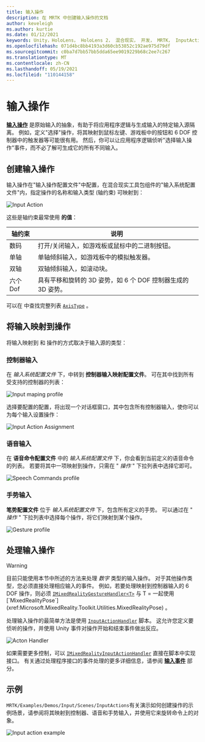 ```yaml
---
title: 输入操作
description: 在 MRTK 中创建输入操作的文档
author: keveleigh
ms.author: kurtie
ms.date: 01/12/2021
keywords: Unity，HoloLens， HoloLens 2， 混合现实， 开发， MRTK， InputActions，
ms.openlocfilehash: 071d4bc8bb4193a3d60cb53852c192ae975d79df
ms.sourcegitcommit: c0ba7d7bb57bb5dda65ee9019229b68c2ee7c267
ms.translationtype: MT
ms.contentlocale: zh-CN
ms.lasthandoff: 05/19/2021
ms.locfileid: "110144158"
---
```

# <a name="input-actions"></a>输入操作

[**输入操作**](input-actions.md) 是原始输入的抽象，有助于将应用程序逻辑与生成输入的特定输入源隔离。 例如，定义"选择"操作，将其映射到鼠标左键、游戏板中的按钮和 6 DOF 控制器中的触发器等可能很有用。 然后，你可以让应用程序逻辑侦听"选择输入操作"事件，而不必了解可生成它的所有不同输入。

## <a name="creating-an-input-action"></a>创建输入操作

输入操作在"输入操作配置文件"中配置，在混合现实工具包组件的"输入系统配置文件"内，指定操作的名称和输入类型 (轴约束) 可映射到： 

<img src="../images/input/InputActions.png" alt="Input Action" style="max-width:100%;">

这些是轴约束最常使用 **的值**：

轴约束 | 说明
--- | ---
数码 | 打开/关闭输入，如游戏板或鼠标中的二进制按钮。
单轴 | 单轴倾斜输入，如游戏板中的模拟触发器。
双轴 | 双轴倾斜输入，如滚动块。
六个 Dof | 具有平移和旋转的 3D 姿势，如 6 个 DOF 控制器生成的 3D 姿势。

可以在 中查找完整列表 [`AxisType`](xref:Microsoft.MixedReality.Toolkit.Utilities.AxisType) 。

## <a name="mapping-input-to-actions"></a>将输入映射到操作

将输入映射到 和 操作的方式取决于输入源的类型：

### <a name="controller-input"></a>控制器输入

在 *输入系统配置文件* 下，中转到 **控制器输入映射配置文件**。 可在其中找到所有受支持的控制器的列表：

<img src="../images/input/ControllerInputMappingProfile.PNG" alt="Input maping profile" style="max-width:100%;">

选择要配置的配置，将出现一个对话框窗口，其中包含所有控制器输入，使你可以为每个输入设置操作：

<img src="../images/input/InputActionAssignment.PNG" alt="Input Action Assignment" style="max-width:100%;">

### <a name="speech-input"></a>语音输入

在 **语音命令配置文件** 中的 *输入系统配置文件* 下，你会看到当前定义的语音命令的列表。 若要将其中一项映射到操作，只需在 " *操作* " 下拉列表中选择它即可。

<img src="../images/input/SpeechCommandsProfile.png" alt="Speech Commands profile" style="max-width:100%;">

### <a name="gesture-input"></a>手势输入

**笔势配置文件** 位于 *输入系统配置文件* 下，包含所有定义的手势。 可以通过在 " *操作* " 下拉列表中选择每个操作，将它们映射到某个操作。

<img src="../images/input/GestureProfile.png" alt="Gesture profile" style="max-width:100%;">

## <a name="handling-input-actions"></a>处理输入操作

> [!WARNING]
> 目前只能使用本节中所述的方法来处理 *数字* 类型的输入操作。 对于其他操作类型，您必须直接处理相应输入的事件。 例如，若要处理映射到控制器输入的 6 DOF 操作，则必须 [`IMixedRealityGestureHandler<T>`](xref:Microsoft.MixedReality.Toolkit.Input.IMixedRealityGestureHandler`1) 与 T = 一起使用 [`MixedRealityPose`](xref:Microsoft.MixedReality.Toolkit.Utilities.MixedRealityPose) 。

处理输入操作的最简单方法是使用 [`InputActionHandler`](xref:Microsoft.MixedReality.Toolkit.Input.InputActionHandler) 脚本。 这允许您定义要侦听的操作，并使用 Unity 事件对操作开始和结束事件做出反应。

<img src="../images/input/InputActionHandler.PNG" alt="Acton Handler" style="max-width:100%;">

如果需要更多控制，可以 [`IMixedRealityInputActionHandler`](xref:Microsoft.MixedReality.Toolkit.Input.IMixedRealityInputActionHandler) 直接在脚本中实现接口。 有关通过处理程序接口的事件处理的更多详细信息，请参阅 [**输入事件**](input-events.md) 部分。

## <a name="examples"></a>示例

`MRTK/Examples/Demos/Input/Scenes/InputActions`有关演示如何创建操作的示例场景，请参阅将其映射到控制器、语音和手势输入，并使用它来旋转命令上的对象。

<img src="../images/input/InputActionsExample.PNG" alt="Input action example" style="max-width:100%;">
